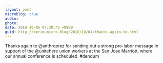 ```yaml
---
layout: post
microblog: true
audio: 
photo: 
date: 2018-10-05 07:28:45 +0800
guid: http://kerim.micro.blog/2018/10/04/thanks-again-to.html
---
```

Thanks again to ‪@anthroprez‬ for sending out a strong pro-labor message in support of the ‪@unitehere‬ union workers at the San Jose Marriott, where our annual conference is scheduled. #dendum
